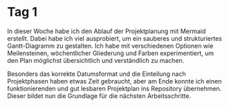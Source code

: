 # Tag 1


In dieser Woche habe ich den Ablauf der Projektplanung mit Mermaid erstellt. Dabei habe ich viel ausprobiert, um ein sauberes und strukturiertes Gantt-Diagramm zu gestalten. Ich habe mit verschiedenen Optionen wie Meilensteinen, wöchentlicher Gliederung und Farben experimentiert, um den Plan möglichst übersichtlich und verständlich zu machen.

Besonders das korrekte Datumsformat und die Einteilung nach Projektphasen haben etwas Zeit gebraucht, aber am Ende konnte ich einen funktionierenden und gut lesbaren Projektplan ins Repository übernehmen. Dieser bildet nun die Grundlage für die nächsten Arbeitsschritte.
